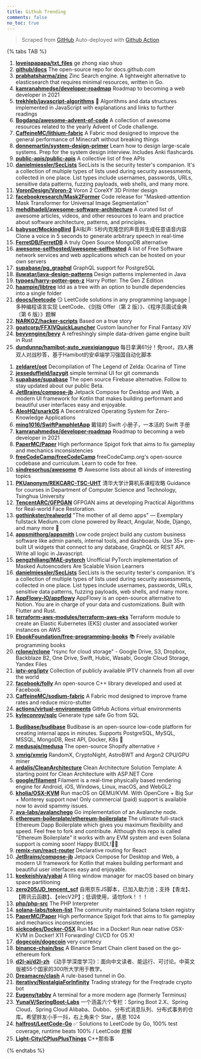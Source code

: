 ```yaml
---
title: Github Trending
comments: false
no_toc: true
---
```


> Scraped from [GitHub](https://github.com/trending)
Auto-deployed with [Github Action](https://docs.github.com/en/actions)

{% tabs TAB %}
<!-- tab Daily -->
1. [**loveispapapa/txt_files**](https://github.com/loveispapapa/txt_files)
ge zhong xiao shuo
2. [**github/docs**](https://github.com/github/docs)
The open-source repo for docs.github.com
3. [**prabhatsharma/zinc**](https://github.com/prabhatsharma/zinc)
Zinc Search engine. A lightweight alternative to elasticsearch that requires minimal resources, written in Go.
4. [**kamranahmedse/developer-roadmap**](https://github.com/kamranahmedse/developer-roadmap)
Roadmap to becoming a web developer in 2021
5. [**trekhleb/javascript-algorithms**](https://github.com/trekhleb/javascript-algorithms)
📝 Algorithms and data structures implemented in JavaScript with explanations and links to further readings
6. [**Bogdanp/awesome-advent-of-code**](https://github.com/Bogdanp/awesome-advent-of-code)
A collection of awesome resources related to the yearly Advent of Code challenge.
7. [**CaffeineMC/lithium-fabric**](https://github.com/CaffeineMC/lithium-fabric)
A Fabric mod designed to improve the general performance of Minecraft without breaking things
8. [**donnemartin/system-design-primer**](https://github.com/donnemartin/system-design-primer)
Learn how to design large-scale systems. Prep for the system design interview. Includes Anki flashcards.
9. [**public-apis/public-apis**](https://github.com/public-apis/public-apis)
A collective list of free APIs
10. [**danielmiessler/SecLists**](https://github.com/danielmiessler/SecLists)
SecLists is the security tester's companion. It's a collection of multiple types of lists used during security assessments, collected in one place. List types include usernames, passwords, URLs, sensitive data patterns, fuzzing payloads, web shells, and many more.
11. [**VoronDesign/Voron-2**](https://github.com/VoronDesign/Voron-2)
Voron 2 CoreXY 3D Printer design
12. [**facebookresearch/Mask2Former**](https://github.com/facebookresearch/Mask2Former)
Code release for "Masked-attention Mask Transformer for Universal Image Segmentation"
13. [**mehdihadeli/awesome-software-architecture**](https://github.com/mehdihadeli/awesome-software-architecture)
A curated list of awesome articles, videos, and other resources to learn and practice about software architecture, patterns, and principles.
14. [**babysor/MockingBird**](https://github.com/babysor/MockingBird)
🚀AI拟声: 5秒内克隆您的声音并生成任意语音内容 Clone a voice in 5 seconds to generate arbitrary speech in real-time
15. [**FerretDB/FerretDB**](https://github.com/FerretDB/FerretDB)
A truly Open Source MongoDB alternative
16. [**awesome-selfhosted/awesome-selfhosted**](https://github.com/awesome-selfhosted/awesome-selfhosted)
A list of Free Software network services and web applications which can be hosted on your own servers
17. [**supabase/pg_graphql**](https://github.com/supabase/pg_graphql)
GraphQL support for PostgreSQL
18. [**iluwatar/java-design-patterns**](https://github.com/iluwatar/java-design-patterns)
Design patterns implemented in Java
19. [**typoes/harry-potter-gen-z**](https://github.com/typoes/harry-potter-gen-z)
Harry Potter: The Gen Z Edition
20. [**haampie/libtree**](https://github.com/haampie/libtree)
ldd as a tree with an option to bundle dependencies into a single folder
21. [**doocs/leetcode**](https://github.com/doocs/leetcode)
😏 LeetCode solutions in any programming language | 多种编程语言实现 LeetCode、《剑指 Offer（第 2 版）》、《程序员面试金典（第 6 版）》题解
22. [**NARKOZ/hacker-scripts**](https://github.com/NARKOZ/hacker-scripts)
Based on a true story
23. [**goatcorp/FFXIVQuickLauncher**](https://github.com/goatcorp/FFXIVQuickLauncher)
Custom launcher for Final Fantasy XIV
24. [**bevyengine/bevy**](https://github.com/bevyengine/bevy)
A refreshingly simple data-driven game engine built in Rust
25. [**dundunnp/hamibot-auto_xuexiqiangguo**](https://github.com/dundunnp/hamibot-auto_xuexiqiangguo)
每日拿满61分！免root，四人赛双人对战秒答，基于Hamibot的安卓端学习强国自动化脚本
<!-- endtab -->
<!-- tab Weekly -->
1. [**zeldaret/oot**](https://github.com/zeldaret/oot)
Decompilation of The Legend of Zelda: Ocarina of Time
2. [**jesseduffield/lazygit**](https://github.com/jesseduffield/lazygit)
simple terminal UI for git commands
3. [**supabase/supabase**](https://github.com/supabase/supabase)
The open source Firebase alternative. Follow to stay updated about our public Beta.
4. [**JetBrains/compose-jb**](https://github.com/JetBrains/compose-jb)
Jetpack Compose for Desktop and Web, a modern UI framework for Kotlin that makes building performant and beautiful user interfaces easy and enjoyable.
5. [**AleoHQ/snarkOS**](https://github.com/AleoHQ/snarkOS)
A Decentralized Operating System for Zero-Knowledge Applications
6. [**ming1016/SwiftPamphletApp**](https://github.com/ming1016/SwiftPamphletApp)
戴铭的 Swift 小册子，一本活的 Swift 手册
7. [**kamranahmedse/developer-roadmap**](https://github.com/kamranahmedse/developer-roadmap)
Roadmap to becoming a web developer in 2021
8. [**PaperMC/Paper**](https://github.com/PaperMC/Paper)
High performance Spigot fork that aims to fix gameplay and mechanics inconsistencies
9. [**freeCodeCamp/freeCodeCamp**](https://github.com/freeCodeCamp/freeCodeCamp)
freeCodeCamp.org's open-source codebase and curriculum. Learn to code for free.
10. [**sindresorhus/awesome**](https://github.com/sindresorhus/awesome)
😎 Awesome lists about all kinds of interesting topics
11. [**PKUanonym/REKCARC-TSC-UHT**](https://github.com/PKUanonym/REKCARC-TSC-UHT)
清华大学计算机系课程攻略 Guidance for courses in Department of Computer Science and Technology, Tsinghua University
12. [**TencentARC/GFPGAN**](https://github.com/TencentARC/GFPGAN)
GFPGAN aims at developing Practical Algorithms for Real-world Face Restoration.
13. [**gothinkster/realworld**](https://github.com/gothinkster/realworld)
"The mother of all demo apps" — Exemplary fullstack Medium.com clone powered by React, Angular, Node, Django, and many more 🏅
14. [**appsmithorg/appsmith**](https://github.com/appsmithorg/appsmith)
Low code project build any custom business software like admin panels, internal tools, and dashboards. Use 35+ pre-built UI widgets that connect to any database, GraphQL or REST API. Write all logic in Javascript.
15. [**pengzhiliang/MAE-pytorch**](https://github.com/pengzhiliang/MAE-pytorch)
Unofficial PyTorch implementation of Masked Autoencoders Are Scalable Vision Learners
16. [**danielmiessler/SecLists**](https://github.com/danielmiessler/SecLists)
SecLists is the security tester's companion. It's a collection of multiple types of lists used during security assessments, collected in one place. List types include usernames, passwords, URLs, sensitive data patterns, fuzzing payloads, web shells, and many more.
17. [**AppFlowy-IO/appflowy**](https://github.com/AppFlowy-IO/appflowy)
AppFlowy is an open-source alternative to Notion. You are in charge of your data and customizations. Built with Flutter and Rust.
18. [**terraform-aws-modules/terraform-aws-eks**](https://github.com/terraform-aws-modules/terraform-aws-eks)
Terraform module to create an Elastic Kubernetes (EKS) cluster and associated worker instances on AWS
19. [**EbookFoundation/free-programming-books**](https://github.com/EbookFoundation/free-programming-books)
📚 Freely available programming books
20. [**rclone/rclone**](https://github.com/rclone/rclone)
"rsync for cloud storage" - Google Drive, S3, Dropbox, Backblaze B2, One Drive, Swift, Hubic, Wasabi, Google Cloud Storage, Yandex Files
21. [**iptv-org/iptv**](https://github.com/iptv-org/iptv)
Collection of publicly available IPTV channels from all over the world
22. [**facebook/folly**](https://github.com/facebook/folly)
An open-source C++ library developed and used at Facebook.
23. [**CaffeineMC/sodium-fabric**](https://github.com/CaffeineMC/sodium-fabric)
A Fabric mod designed to improve frame rates and reduce micro-stutter
24. [**actions/virtual-environments**](https://github.com/actions/virtual-environments)
GitHub Actions virtual environments
25. [**kyleconroy/sqlc**](https://github.com/kyleconroy/sqlc)
Generate type safe Go from SQL
<!-- endtab -->
<!-- tab Monthly -->
1. [**Budibase/budibase**](https://github.com/Budibase/budibase)
Budibase is an open-source low-code platform for creating internal apps in minutes. Supports PostgreSQL, MySQL, MSSQL, MongoDB, Rest API, Docker, K8s 🚀
2. [**medusajs/medusa**](https://github.com/medusajs/medusa)
The open-source Shopify alternative ⚡️
3. [**xmrig/xmrig**](https://github.com/xmrig/xmrig)
RandomX, CryptoNight, AstroBWT and Argon2 CPU/GPU miner
4. [**ardalis/CleanArchitecture**](https://github.com/ardalis/CleanArchitecture)
Clean Architecture Solution Template: A starting point for Clean Architecture with ASP.NET Core
5. [**google/filament**](https://github.com/google/filament)
Filament is a real-time physically based rendering engine for Android, iOS, Windows, Linux, macOS, and WebGL2
6. [**kholia/OSX-KVM**](https://github.com/kholia/OSX-KVM)
Run macOS on QEMU/KVM. With OpenCore + Big Sur + Monterey support now! Only commercial (paid) support is available now to avoid spammy issues.
7. [**ava-labs/avalanchego**](https://github.com/ava-labs/avalanchego)
Go implementation of an Avalanche node.
8. [**ethereum-boilerplate/ethereum-boilerplate**](https://github.com/ethereum-boilerplate/ethereum-boilerplate)
The ultimate full-stack Ethereum Dapp Boilerplate which gives you maximum flexibility and speed. Feel free to fork and contribute. Although this repo is called "Ethereum Boilerplate" it works with any EVM system and even Solana support is coming soon! Happy BUIDL!👷‍♂️
9. [**remix-run/react-router**](https://github.com/remix-run/react-router)
Declarative routing for React
10. [**JetBrains/compose-jb**](https://github.com/JetBrains/compose-jb)
Jetpack Compose for Desktop and Web, a modern UI framework for Kotlin that makes building performant and beautiful user interfaces easy and enjoyable.
11. [**koekeishiya/yabai**](https://github.com/koekeishiya/yabai)
A tiling window manager for macOS based on binary space partitioning
12. [**zero205/JD_tencent_scf**](https://github.com/zero205/JD_tencent_scf)
自用京东JS脚本，已加入助力池；支持【青龙】、【腾讯云函数】、【elecV2P】；低调使用，请勿fork！！！
13. [**php/php-src**](https://github.com/php/php-src)
The PHP Interpreter
14. [**solana-labs/token-list**](https://github.com/solana-labs/token-list)
The community maintained Solana token registry
15. [**PaperMC/Paper**](https://github.com/PaperMC/Paper)
High performance Spigot fork that aims to fix gameplay and mechanics inconsistencies
16. [**sickcodes/Docker-OSX**](https://github.com/sickcodes/Docker-OSX)
Run Mac in a Docker! Run near native OSX-KVM in Docker! X11 Forwarding! CI/CD for OS X!
17. [**dogecoin/dogecoin**](https://github.com/dogecoin/dogecoin)
very currency
18. [**binance-chain/bsc**](https://github.com/binance-chain/bsc)
A Binance Smart Chain client based on the go-ethereum fork
19. [**d2l-ai/d2l-zh**](https://github.com/d2l-ai/d2l-zh)
《动手学深度学习》：面向中文读者、能运行、可讨论。中英文版被55个国家的300所大学用于教学。
20. [**Dreamacro/clash**](https://github.com/Dreamacro/clash)
A rule-based tunnel in Go.
21. [**iterativv/NostalgiaForInfinity**](https://github.com/iterativv/NostalgiaForInfinity)
Trading strategy for the Freqtrade crypto bot
22. [**Eugeny/tabby**](https://github.com/Eugeny/tabby)
A terminal for a more modern age (formerly Terminus)
23. [**YunaiV/SpringBoot-Labs**](https://github.com/YunaiV/SpringBoot-Labs)
一个涵盖六个专栏：Spring Boot 2.X、Spring Cloud、Spring Cloud Alibaba、Dubbo、分布式消息队列、分布式事务的仓库。希望胖友小手一抖，右上角来个 Star，感恩 1024
24. [**halfrost/LeetCode-Go**](https://github.com/halfrost/LeetCode-Go)
✅ Solutions to LeetCode by Go, 100% test coverage, runtime beats 100% / LeetCode 题解
25. [**Light-City/CPlusPlusThings**](https://github.com/Light-City/CPlusPlusThings)
C++那些事
<!-- endtab -->
{% endtabs %}
